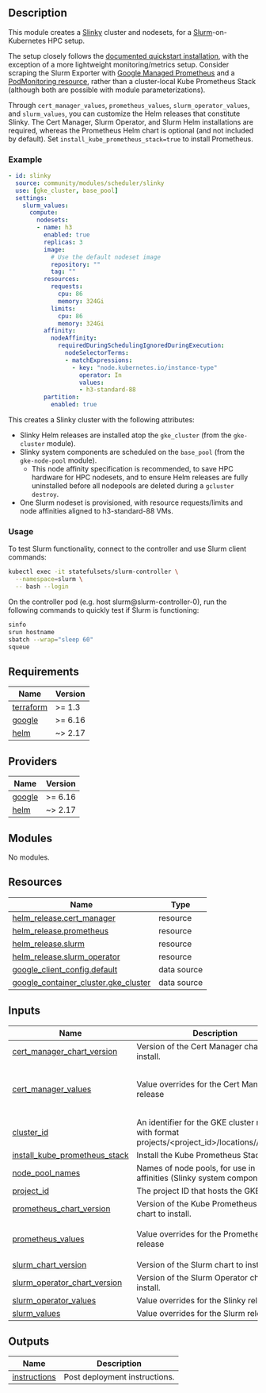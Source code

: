 ## Description

This module creates a [Slinky](https://slinky.ai) cluster and nodesets, for a [Slurm](https://slurm.schedmd.com/documentation.html)-on-Kubernetes HPC setup.

The setup closely follows the [documented quickstart installation](https://github.com/SlinkyProject/slurm-operator/blob/main/docs/quickstart.md), with the exception of a more lightweight monitoring/metrics setup. Consider scraping the Slurm Exporter with [Google Managed Prometheus](https://cloud.google.com/stackdriver/docs/managed-prometheus) and a [PodMonitoring resource](https://cloud.google.com/stackdriver/docs/managed-prometheus/setup-managed#gmp-pod-monitoring), rather than a cluster-local Kube Prometheus Stack (although both are possible with module parameterizations).

Through `cert_manager_values`, `prometheus_values`, `slurm_operator_values`, and `slurm_values`, you can customize the Helm releases that constitute Slinky. The Cert Manager, Slurm Operator, and Slurm Helm installations are required, whereas the Prometheus Helm chart is optional (and not included by default). Set `install_kube_prometheus_stack=true` to install Prometheus.

### Example

```yaml
- id: slinky
  source: community/modules/scheduler/slinky
  use: [gke_cluster, base_pool]
  settings:
    slurm_values:
      compute:
        nodesets:
        - name: h3
          enabled: true
          replicas: 3
          image:
            # Use the default nodeset image
            repository: ""
            tag: ""
          resources:
            requests:
              cpu: 86
              memory: 324Gi
            limits:
              cpu: 86
              memory: 324Gi
          affinity:
            nodeAffinity:
              requiredDuringSchedulingIgnoredDuringExecution:
                nodeSelectorTerms:
                - matchExpressions:
                  - key: "node.kubernetes.io/instance-type"
                    operator: In
                    values:
                    - h3-standard-88
          partition:
            enabled: true
```

This creates a Slinky cluster with the following attributes:

* Slinky Helm releases are installed atop the `gke_cluster` (from the `gke-cluster` module).
* Slinky system components are scheduled on the `base_pool` (from the `gke-node-pool` module).
  * This node affinity specification is recommended, to save HPC hardware for HPC nodesets, and to ensure Helm releases are fully uninstalled before all nodepools are deleted during a `gcluster destroy`.
* One Slurm nodeset is provisioned, with resource requests/limits and node affinities aligned to h3-standard-88 VMs.

### Usage

To test Slurm functionality, connect to the controller and use Slurm client commands:

```bash
kubectl exec -it statefulsets/slurm-controller \
  --namespace=slurm \
  -- bash --login
```

On the controller pod (e.g. host slurm@slurm-controller-0), run the following commands to quickly test if Slurm is functioning:

```bash
sinfo
srun hostname
sbatch --wrap="sleep 60"
squeue
```

<!-- BEGINNING OF PRE-COMMIT-TERRAFORM DOCS HOOK -->
## Requirements

| Name | Version |
|------|---------|
| <a name="requirement_terraform"></a> [terraform](#requirement\_terraform) | >= 1.3 |
| <a name="requirement_google"></a> [google](#requirement\_google) | >= 6.16 |
| <a name="requirement_helm"></a> [helm](#requirement\_helm) | ~> 2.17 |

## Providers

| Name | Version |
|------|---------|
| <a name="provider_google"></a> [google](#provider\_google) | >= 6.16 |
| <a name="provider_helm"></a> [helm](#provider\_helm) | ~> 2.17 |

## Modules

No modules.

## Resources

| Name | Type |
|------|------|
| [helm_release.cert_manager](https://registry.terraform.io/providers/hashicorp/helm/latest/docs/resources/release) | resource |
| [helm_release.prometheus](https://registry.terraform.io/providers/hashicorp/helm/latest/docs/resources/release) | resource |
| [helm_release.slurm](https://registry.terraform.io/providers/hashicorp/helm/latest/docs/resources/release) | resource |
| [helm_release.slurm_operator](https://registry.terraform.io/providers/hashicorp/helm/latest/docs/resources/release) | resource |
| [google_client_config.default](https://registry.terraform.io/providers/hashicorp/google/latest/docs/data-sources/client_config) | data source |
| [google_container_cluster.gke_cluster](https://registry.terraform.io/providers/hashicorp/google/latest/docs/data-sources/container_cluster) | data source |

## Inputs

| Name | Description | Type | Default | Required |
|------|-------------|------|---------|:--------:|
| <a name="input_cert_manager_chart_version"></a> [cert\_manager\_chart\_version](#input\_cert\_manager\_chart\_version) | Version of the Cert Manager chart to install. | `string` | `"v1.17.1"` | no |
| <a name="input_cert_manager_values"></a> [cert\_manager\_values](#input\_cert\_manager\_values) | Value overrides for the Cert Manager release | `any` | <pre>{<br/>  "crds": {<br/>    "enabled": true<br/>  }<br/>}</pre> | no |
| <a name="input_cluster_id"></a> [cluster\_id](#input\_cluster\_id) | An identifier for the GKE cluster resource with format projects/<project\_id>/locations/<region>/clusters/<name>. | `string` | n/a | yes |
| <a name="input_install_kube_prometheus_stack"></a> [install\_kube\_prometheus\_stack](#input\_install\_kube\_prometheus\_stack) | Install the Kube Prometheus Stack. | `bool` | `false` | no |
| <a name="input_node_pool_names"></a> [node\_pool\_names](#input\_node\_pool\_names) | Names of node pools, for use in node affinities (Slinky system components). | `list(string)` | `null` | no |
| <a name="input_project_id"></a> [project\_id](#input\_project\_id) | The project ID that hosts the GKE cluster. | `string` | n/a | yes |
| <a name="input_prometheus_chart_version"></a> [prometheus\_chart\_version](#input\_prometheus\_chart\_version) | Version of the Kube Prometheus Stack chart to install. | `string` | `"70.4.1"` | no |
| <a name="input_prometheus_values"></a> [prometheus\_values](#input\_prometheus\_values) | Value overrides for the Prometheus release | `any` | <pre>{<br/>  "installCRDs": true<br/>}</pre> | no |
| <a name="input_slurm_chart_version"></a> [slurm\_chart\_version](#input\_slurm\_chart\_version) | Version of the Slurm chart to install. | `string` | `"0.2.0"` | no |
| <a name="input_slurm_operator_chart_version"></a> [slurm\_operator\_chart\_version](#input\_slurm\_operator\_chart\_version) | Version of the Slurm Operator chart to install. | `string` | `"0.2.0"` | no |
| <a name="input_slurm_operator_values"></a> [slurm\_operator\_values](#input\_slurm\_operator\_values) | Value overrides for the Slinky release | `any` | `{}` | no |
| <a name="input_slurm_values"></a> [slurm\_values](#input\_slurm\_values) | Value overrides for the Slurm release | `any` | `{}` | no |

## Outputs

| Name | Description |
|------|-------------|
| <a name="output_instructions"></a> [instructions](#output\_instructions) | Post deployment instructions. |
<!-- END OF PRE-COMMIT-TERRAFORM DOCS HOOK -->
